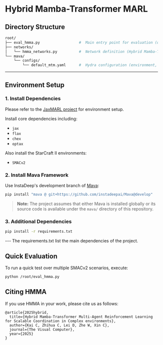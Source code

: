 #  Hybrid Mamba-Transformer MARL


## Directory Structure

```bash
root/
├── eval_hmma.py                  #  Main entry point for evaluation (demo using random initialization)
├── networks/
│   └── hmma_networks.py          #  Network definition (Hybrid Mamba-Transformer)
└── mava/
    └── configs/
        └── default_mtm.yaml      #  Hydra configuration (environment, model parameters, etc.)
```

---

##  Environment Setup

### 1. Install Dependencies

Please refer to the [JaxMARL project](https://github.com/oxwhirl/jaxmarl) for environment setup.

Install core dependencies including:

- `jax`
- `flax`
- `chex`
- `optax`

Also install the StarCraft II environments:

- `SMACv2`

### 2. Install Mava Framework

Use InstaDeep's development branch of [Mava](https://github.com/instadeepai/Mava):

```bash
pip install "mava @ git+https://github.com/instadeepai/Mava@develop"
```

> **Note:** The project assumes that either Mava is installed globally or its source code is available under the `mava/` directory of this repository.

### 3. Additional Dependencies

```bash
pip install -r requirements.txt
```

--- The requirements.txt list the main dependencies of the project. 

##  Quick Evaluation

To run a quick test over multiple SMACv2 scenarios, execute:

```bash
python /root/eval_hmma.py
```

## Citing HMMA
If you use HMMA in your work, please cite us as follows:

```
@article{2025hybrid,
  title={Hybrid Mamba-Transformer Multi-Agent Reinforcement Learning for Scalable Coordination in Complex environments},
  author={Kai C, Zhihua C, Lei D, Zhe W, Xin C},
  journal={The Visual Computer},
  year={2025}
}
